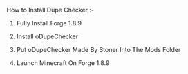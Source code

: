 How to Install Dupe Checker :- 

1. Fully Install Forge 1.8.9 

2. Install oDupeChecker

3. Put oDupeChecker Made By Stoner Into The Mods Folder

4. Launch Minecraft On Forge 1.8.9
